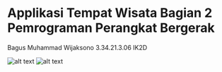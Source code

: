 # Applikasi Tempat Wisata Bagian 2 Pemrograman Perangkat Bergerak 

Bagus Muhammad Wijaksono
3.34.21.3.06
IK2D

![alt text]('https://user-images.githubusercontent.com/106671990/201244665-de58ad9c-7f7a-4456-940f-76e144b634db.png')
![alt text]('https://user-images.githubusercontent.com/106671990/201244784-02d0345d-5c69-4614-9daf-6fd760eff1ec.png')

